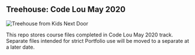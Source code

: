 ## Treehouse: Code Lou May 2020

![Treehouse from Kids Next Door](https://vignette.wikia.nocookie.net/knd/images/9/94/Sector_V_Treehouse.jpg/revision/latest/scale-to-width-down/340?cb=20170305002602)

This repo stores course files completed in Code Lou May 2020 track.
Separate files intended for strict Portfolio use will be moved to a separate at a later date.
